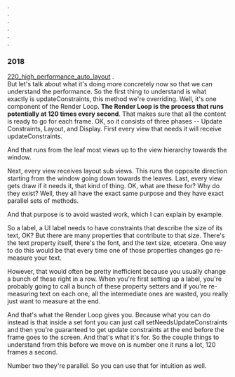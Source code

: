 []() .  
[]() .  
[]() .  
[]() .  
[]() .  
[]() .  
### 2018
[220_high_performance_auto_layout](https://developer.apple.com/videos/play/wwdc2018/220/) .  
But let's talk about what it's doing more concretely now so that we can understand the performance. So the first thing to understand is what exactly is updateConstraints, this method we're overriding. Well, it's one component of the Render Loop. **The Render Loop is the process that runs potentially at 120 times every second**. That makes sure that all the content is ready to go for each frame. OK, so it consists of three phases -- Update Constraints, Layout, and Display. First every view that needs it will receive updateConstraints.

And that runs from the leaf most views up to the view hierarchy towards the window.

Next, every view receives layout sub views. This runs the opposite direction starting from the window going down towards the leaves. Last, every view gets draw if it needs it, that kind of thing. OK, what are these for? Why do they exist? Well, they all have the exact same purpose and they have exact parallel sets of methods.

And that purpose is to avoid wasted work, which I can explain by example.

So a label, a UI label needs to have constraints that describe the size of its text, OK? But there are many properties that contribute to that size. There's the text property itself, there's the font, and the text size, etcetera. One way to do this would be that every time one of those properties changes go re-measure your text.

However, that would often be pretty inefficient because you usually change a bunch of these right in a row. When you're first setting up a label, you're probably going to call a bunch of these property setters and if you're re-measuring text on each one, all the intermediate ones are wasted, you really just want to measure at the end.

And that's what the Render Loop gives you. Because what you can do instead is that inside a set font you can just call setNeedsUpdateConstraints and then you're guaranteed to get update constraints at the end before the frame goes to the screen. And that's what it's for. So the couple things to understand from this before we move on is number one it runs a lot, 120 frames a second.

Number two they're parallel. So you can use that for intuition as well.
